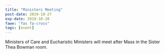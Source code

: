 ```yaml
---
title: "Ministers Meeting"
post-date: 2019-10-27
exp-date: 2019-10-28
fawe: "fas fa-cross"
tags: [event]
---
```

Ministers of Care and Eucharistic Ministers will meet after Mass in the Sister Thea Bowman room.
